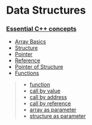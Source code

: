 # Data Structures

### [Essential C++ concepts](https://github.com/arpitbaheti2002/Data-Structures-and-Algorithms/blob/main/Data-Structures/cpp-concepts)

+ [Array Basics](https://github.com/arpitbaheti2002/Data-Structures-and-Algorithms/blob/main/Data-Structures/cpp-concepts/1_array-basics.cpp)
+ [Structure](https://github.com/arpitbaheti2002/Data-Structures-and-Algorithms/blob/main/Data-Structures/cpp-concepts/2_structure.cpp)
+ [Pointer](https://github.com/arpitbaheti2002/Data-Structures-and-Algorithms/blob/main/Data-Structures/cpp-concepts/3_pointer.cpp)  
+ [Reference](https://github.com/arpitbaheti2002/Data-Structures-and-Algorithms/blob/main/Data-Structures/cpp-concepts/4_reference.cpp)   
+ [Pointer of Structure](https://github.com/arpitbaheti2002/Data-Structures-and-Algorithms/blob/main/Data-Structures/cpp-concepts/5_pointer_to_structure.cpp)
+ [Functions](https://github.com/arpitbaheti2002/Data-Structures-and-Algorithms/blob/main/Data-Structures/cpp-concepts/6_functions)
>+ [function](https://github.com/arpitbaheti2002/Data-Structures-and-Algorithms/blob/main/Data-Structures/cpp-concepts/6_functions/6_1_function.cpp)
>+ [call by value](https://github.com/arpitbaheti2002/Data-Structures-and-Algorithms/blob/main/Data-Structures/cpp-concepts/6_functions/6_2_call_by_value.cpp)
>+ [call by address](https://github.com/arpitbaheti2002/Data-Structures-and-Algorithms/blob/main/Data-Structures/cpp-concepts/6_functions/6_3_call_by_address.cpp)
>+ [call by reference](https://github.com/arpitbaheti2002/Data-Structures-and-Algorithms/blob/main/Data-Structures/cpp-concepts/6_functions/6_4_call_by_reference.cpp)
>+ [array as parameter](https://github.com/arpitbaheti2002/Data-Structures-and-Algorithms/blob/main/Data-Structures/cpp-concepts/7_array_as_parameter.cpp)
>+ [structure as parameter](https://github.com/arpitbaheti2002/Data-Structures-and-Algorithms/blob/main/Data-Structures/cpp-concepts/8_structure_as_parameter.cpp)
